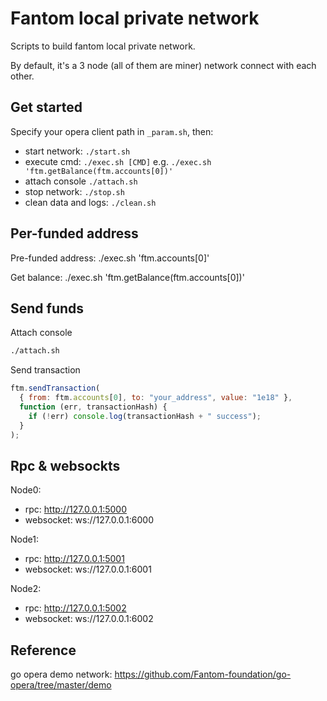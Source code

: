 # Fantom local private network

Scripts to build fantom local private network.

By default, it's a 3 node (all of them are miner) network connect with each other.

## Get started

Specify your opera client path in `_param.sh`, then:

- start network: `./start.sh`
- execute cmd: `./exec.sh [CMD]` e.g. `./exec.sh 'ftm.getBalance(ftm.accounts[0])'`
- attach console `./attach.sh`
- stop network: `./stop.sh`
- clean data and logs: `./clean.sh`

## Per-funded address

Pre-funded address: ./exec.sh 'ftm.accounts[0]'

Get balance: ./exec.sh 'ftm.getBalance(ftm.accounts[0])'

## Send funds

Attach console

```bash
./attach.sh
```

Send transaction

```js
ftm.sendTransaction(
  { from: ftm.accounts[0], to: "your_address", value: "1e18" },
  function (err, transactionHash) {
    if (!err) console.log(transactionHash + " success");
  }
);
```

## Rpc & websockts

Node0:

- rpc: http://127.0.0.1:5000
- websocket: ws://127.0.0.1:6000

Node1:

- rpc: http://127.0.0.1:5001
- websocket: ws://127.0.0.1:6001

Node2:

- rpc: http://127.0.0.1:5002
- websocket: ws://127.0.0.1:6002

## Reference

go opera demo network: https://github.com/Fantom-foundation/go-opera/tree/master/demo
